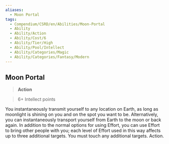 ```yaml
---
aliases:
  - Moon Portal
tags:
  - Compendium/CSRD/en/Abilities/Moon-Portal
  - Ability
  - Ability/Action
  - Ability/Cost/6
  - Ability/Tier/High
  - Ability/Pool/Intellect
  - Ability/Categories/Magic
  - Ability/Categories/Fantasy/Modern
---
```

  
    
## Moon Portal  
>**Action**    
>6+ Intellect points  
    
You instantaneously transmit yourself to any location on Earth, as long as moonlight is shining on you and on the spot you want to be. Alternatively, you can instantaneously transport yourself from Earth to the moon or back again. In addition to the normal options for using Effort, you can use Effort to bring other people with you; each level of Effort used in this way affects up to three additional targets. You must touch any additional targets. Action.  
  
